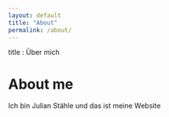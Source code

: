 ```yaml
---
layout: default
title: "About"
permalink: /about/
---
```

title : Über mich
# About me
Ich bin Julian Stähle und das ist meine Website
